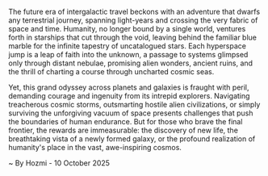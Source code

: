 
The future era of intergalactic travel beckons with an adventure that dwarfs any terrestrial journey, spanning light-years and crossing the very fabric of space and time. Humanity, no longer bound by a single world, ventures forth in starships that cut through the void, leaving behind the familiar blue marble for the infinite tapestry of uncatalogued stars. Each hyperspace jump is a leap of faith into the unknown, a passage to systems glimpsed only through distant nebulae, promising alien wonders, ancient ruins, and the thrill of charting a course through uncharted cosmic seas.

Yet, this grand odyssey across planets and galaxies is fraught with peril, demanding courage and ingenuity from its intrepid explorers. Navigating treacherous cosmic storms, outsmarting hostile alien civilizations, or simply surviving the unforgiving vacuum of space presents challenges that push the boundaries of human endurance. But for those who brave the final frontier, the rewards are immeasurable: the discovery of new life, the breathtaking vista of a newly formed galaxy, or the profound realization of humanity's place in the vast, awe-inspiring cosmos.

~ By Hozmi - 10 October 2025

